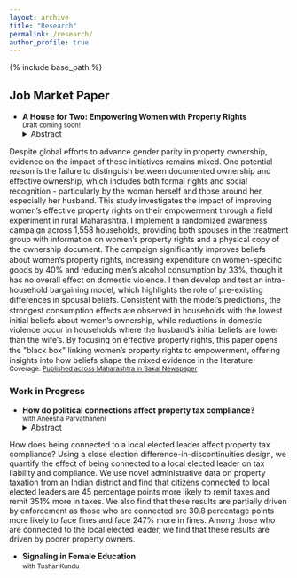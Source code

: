 ```yaml
---
layout: archive
title: "Research"
permalink: /research/
author_profile: true
---
```


<!-- {% if author.googlescholar %}
  You can also find my articles on <u><a href="{{author.googlescholar}}">my Google Scholar profile</a>.</u>
{% endif %} -->

{% include base_path %}

<!-- * <a href="http://akanskhavardani.github.io/files/linktothepaper.pdf" style="color:$dark-gray;font-weight:bold;">Title of the paper</a>
	<details>
		  <summary>Short abstract</summary>
			Clickable short abstract
	</details>  
	<small> with [Coauthor with link to website](https://theirwebsite.com). 
		forthcoming at [Theoretical Economics](https://econtheory.org).
	</small> -->

## Job Market Paper

* **A House for Two: Empowering Women with Property Rights**  
<small> Draft coming soon! </small>
	<details>
		  <summary>Abstract</summary>
Despite global eﬀorts to advance gender parity in property ownership, evidence on the impact of these initiatives remains mixed. One potential reason is the failure to distinguish between documented ownership and eﬀective ownership, which includes both formal rights and social recognition - particularly by the woman herself and those around her, especially her husband. This study investigates the impact of improving women’s eﬀective property rights on their empowerment through a ﬁeld experiment in rural Maharashtra. I implement a randomized awareness campaign across 1,558 households, providing both spouses in the treatment group with information on women’s property rights and a physical copy of the ownership document. The campaign signiﬁcantly improves beliefs about women’s property rights, increasing expenditure on women-speciﬁc goods by 40% and reducing men’s alcohol consumption by 33%, though it has no overall eﬀect on domestic violence. I then develop and test an intra-household bargaining model, which highlights the role of pre-existing diﬀerences in spousal beliefs. Consistent with the model’s predictions, the strongest consumption eﬀects are observed in households with the lowest initial beliefs about women’s ownership, while reductions in domestic violence occur in households where the husband’s initial beliefs are lower than the wife’s. By focusing on eﬀective property rights, this paper opens the "black box" linking women’s property rights to empowerment, oﬀering insights into how beliefs shape the mixed evidence in the literature.
	</details>  
<small> Coverage: [Published across Maharashtra in Sakal Newspaper](https://www.dropbox.com/scl/fi/zqo8gtgdl3wg3cw7sq3yt/Sakal-article-HouseforTwo.jpeg?rlkey=7pal5uu6e1uqxib1ejhgt3dtn&st=akzejzfh&dl=0) </small>

### Work in Progress

* **How do political connections affect property tax compliance?**  
<small> with Aneesha Parvathaneni </small>
	<details>
		  <summary>Abstract</summary>
How does being connected to a local elected leader affect property tax compliance? Using a close election difference-in-discontinuities design, we quantify the effect of being connected to a local elected leader on tax liability and compliance. We use novel administrative data on property taxation from an Indian district and find that citizens connected to local elected leaders are 45 percentage points more likely to remit taxes and remit 351% more in taxes. We also find that these results are partially driven by enforcement as those who are connected are 30.8 percentage points more likely to face fines and face 247% more in fines. Among those who are connected to the local elected leader, we find that these results are driven by poorer property owners.
	</details>  
	
* **Signaling in Female Education**  
<small> with Tushar Kundu </small>
